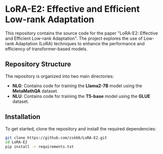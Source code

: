 # LoRA-E2: Effective and Efficient Low-rank Adaptation

This repository contains the source code for the paper "LoRA-E2: Effective and Efficient Low-rank Adaptation". The project explores the use of Low-rank Adaptation (LoRA) techniques to enhance the performance and efficiency of transformer-based models.

## Repository Structure

The repository is organized into two main directories:

- **NLG**: Contains code for training the **Llama2-7B** model using the **MetaMathQA** dataset.
- **NLU**: Contains code for training the **T5-base** model using the **GLUE** dataset.


## Installation

To get started, clone the repository and install the required dependencies:

```bash
git clone https://github.com/zsk66/LoRA-E2.git
cd LoRA-E2
pip install -r requirements.txt

